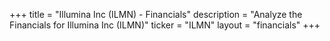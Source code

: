 +++
title = "Illumina Inc (ILMN) - Financials"
description = "Analyze the Financials for Illumina Inc (ILMN)"
ticker = "ILMN"
layout = "financials"
+++

